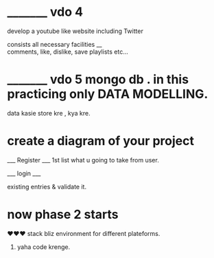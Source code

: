 
# _______ vdo 4

develop a youtube like website including Twitter 

consists all necessary facilities __  
comments,  like,  dislike,  save playlists  etc...



#  _______ vdo 5   mongo db .  in this practicing only DATA MODELLING. 

data kasie store kre   ,  kya kre. 

# create a diagram of your project

___ Register ___
1st list what u  going to take from user. 

___ login ___

existing entries  &  validate it. 

# now phase 2 starts


❤️❤️❤️  stack bliz  environment for different plateforms. 

1. yaha code krenge. 



